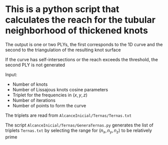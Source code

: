 # This is a python script that calculates the reach for the tubular neighborhood of thickened knots

The output is one or two PLYs, the first corresponds to the 1D curve and the second to the triangulation of the resulting knot surface

If the curve has self-intersections or the reach exceeds the threshold, the second PLY is not generated

Input: 
- Number of knots
- Number of Lissajous knots cosine parameters
- Triplet for the frequencies in $(x,y,z)$
- Number of iterations
- Number of points to form the curve

The triplets are read from `AlcanceInicial/Ternas/Ternas.txt`

The script `AlcanceInicial/Ternas/GeneraTernas.py` generates the list of triplets `Ternas.txt` by selecting the range for $(n_x, n_y, n_z)$ to be relatively prime
